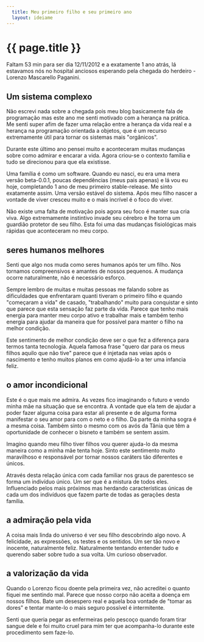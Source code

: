 ```yaml
---
  title: Meu primeiro filho e seu primeiro ano
  layout: ideiame
---
```

# {{ page.title }}

Faltam 53 min para ser dia 12/11/2012 e a exatamente 1 ano atrás, lá estavamos nós no hospital anciosos esperando pela chegada do herdeiro - Lorenzo Mascarello Paganini.

## Um sistema complexo

Não escrevi nada sobre a chegada pois meu blog basicamente fala de programação mas este ano me senti motivado com a herança na prática. Me senti super afim de fazer uma relação entre a herança da vida real e a herança na programação orientada a objetos, que é um recurso extremamente útil para tornar os sistemas mais "orgânicos".

Durante este último ano pensei muito e aconteceram muitas mudanças sobre como admirar e encarar a vida. Agora criou-se o contexto família e tudo se direcionou para que ela existisse.

Uma família é como um software. Quando eu nasci, eu era uma mera versão beta-0.0.1, poucas dependências (meus pais apenas) e lá vou eu hoje, completando 1 ano de meu primeiro stable-release. Me sinto exatamente assim. Uma versão estável do sistema. Após meu filho nascer a vontade de viver cresceu muito e o mais incrível é o foco do viver. 

Não existe uma falta de motivação pois agora seu foco é manter sua cria viva. Algo extremamente instintivo invade seu cérebro e lhe torna um guardião protetor de seu filho. Esta foi uma das mudanças fisiológicas mais rápidas que aconteceram no meu corpo.

## seres humanos melhores

Senti que algo nos muda como seres humanos após ter um filho. Nos tornamos compreensivos e amantes de nossos pequenos. A mudança ocorre naturalmente, não é necessário esforço.

Sempre lembro de muitas e muitas pessoas me falando sobre as dificuldades que enfrentaram quanti tiveram o primeiro filho e quando "começaram a vida" de casado, "trabalhando" muito para conquistar e sinto que parece que esta sensação faz parte da vida. Parece que tenho mais energia para manter meu corpo ativo e trabalhar mais e também tenho energia para ajudar da maneira que for possível para manter o filho na melhor condição.

Este sentimento de melhor condição deve ser o que fez a diferença para termos tanta tecnologia. Aquela famosa frase "quero dar para os meus filhos aquilo que não tive" parece que é injetada nas veias após o nascimento e tenho muitos planos em como ajudá-lo a ter uma infancia feliz.

## o amor incondicional

Este é o que mais me admira. As vezes fico imaginando o futuro e vendo minha mãe na situação que se encontra. A vontade que ela tem de ajudar a poder fazer alguma coisa para estar ali presente e de alguma forma manifestar o seu amor para com o neto e o filho. Da parte da minha sogra é a mesma coisa. Também sinto o mesmo com os avós da Tânia que têm a oportunidade de conhecer o bisneto e também se sentem assim.

Imagino quando meu filho tiver filhos vou querer ajuda-lo da mesma maneira como a minha mãe tenta hoje. Sinto este sentimento muito maravilhoso e responsável por tornar nossos caráters tão diferentes e únicos.

Através desta relação única com cada familiar nos graus de parentesco se forma um indivíduo único. Um ser que é a mistura de todos eles. Influenciado pelos mais próximos mas herdando características únicas de cada um dos indivíduos que fazem parte de todas as gerações desta família.

## a admiração pela vida

A coisa mais linda do universo é ver seu filho descobrindo algo novo. A felicidade, as expressões, os testes e os sentidos. Um ser tão novo e inocente, naturalmente feliz. Naturalmente tentando entender tudo e querendo saber sobre tudo a sua volta. Um curioso observador.

## a valorização da vida

Quando o Lorenzo ficou doente pela primeira vez, não acreditei o quanto fiquei me sentindo mal. Parece que nosso corpo não aceita a doença em nossos filhos. Bate um desespero real e aquela boa vontade de "tomar as dores" e tentar mante-lo o mais seguro possível é intermitente.

Senti que queria pegar as enfermeiras pelo pescoço quando foram tirar sangue dele e foi muito cruel para mim ter que acompanha-lo durante este procedimento sem faze-lo.
